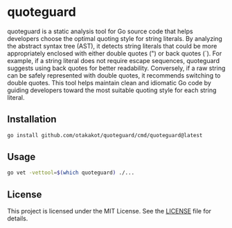 # quoteguard

quoteguard is a static analysis tool for Go source code that helps developers choose the optimal quoting style for string literals. By analyzing the abstract syntax tree (AST), it detects string literals that could be more appropriately enclosed with either double quotes (") or back quotes (`). For example, if a string literal does not require escape sequences, quoteguard suggests using back quotes for better readability. Conversely, if a raw string can be safely represented with double quotes, it recommends switching to double quotes. This tool helps maintain clean and idiomatic Go code by guiding developers toward the most suitable quoting style for each string literal.

## Installation

```bash
go install github.com/otakakot/quoteguard/cmd/quoteguard@latest
```

## Usage

```bash
go vet -vettool=$(which quoteguard) ./...
```

## License

This project is licensed under the MIT License. See the [LICENSE](LICENSE) file for details.
